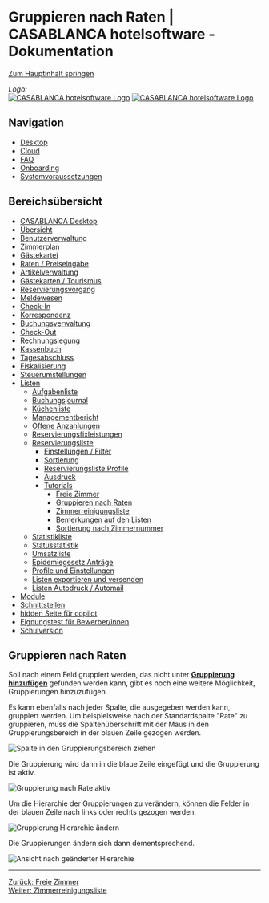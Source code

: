 # Gruppieren nach Raten | CASABLANCA hotelsoftware - Dokumentation

[Zum Hauptinhalt springen](https://docs.casablanca.at/desktop/lists/reservationlist/tutorials/group_by_rate/#__docusaurus_skipToContent_fallback)

*Logo:*  
[![CASABLANCA hotelsoftware Logo](https://docs.casablanca.at/img/logo.png)](https://docs.casablanca.at/) [![CASABLANCA hotelsoftware Logo](https://docs.casablanca.at/img/Casablanca_LOGO_2022_neg.png)](https://docs.casablanca.at/)

## Navigation

* [Desktop](https://docs.casablanca.at/desktop/)
* [Cloud](https://docs.casablanca.at/cloud/cloud_systems/)
* [FAQ](https://docs.casablanca.at/faq)
* [Onboarding](https://docs.casablanca.at/onboarding/fiscalization)
* [Systemvoraussetzungen](https://docs.casablanca.at/system_requirements)

## Bereichsübersicht

* [CASABLANCA Desktop](https://docs.casablanca.at/desktop/desktop/)
* [Übersicht](https://docs.casablanca.at/desktop/interface/)
* [Benutzerverwaltung](https://docs.casablanca.at/desktop/user_management/)
* [Zimmerplan](https://docs.casablanca.at/desktop/room_plan/)
* [Gästekartei](https://docs.casablanca.at/desktop/guest_profile/)
* [Raten / Preiseingabe](https://docs.casablanca.at/desktop/raten/)
* [Artikelverwaltung](https://docs.casablanca.at/desktop/articles/)
* [Gästekarten / Tourismus](https://docs.casablanca.at/desktop/guest_cards/)
* [Reservierungsvorgang](https://docs.casablanca.at/desktop/reservation_process/)
* [Meldewesen](https://docs.casablanca.at/desktop/registration/)
* [Check-In](https://docs.casablanca.at/desktop/check_in/)
* [Korrespondenz](https://docs.casablanca.at/desktop/correspondence/)
* [Buchungsverwaltung](https://docs.casablanca.at/desktop/account/)
* [Check-Out](https://docs.casablanca.at/desktop/check-out/)
* [Rechnungslegung](https://docs.casablanca.at/desktop/accounting/)
* [Kassenbuch](https://docs.casablanca.at/desktop/cashbook/)
* [Tagesabschluss](https://docs.casablanca.at/desktop/daily_closing/)
* [Fiskalisierung](https://docs.casablanca.at/desktop/fiscalization/)
* [Steuerumstellungen](https://docs.casablanca.at/desktop/tax_changes/)
* [Listen](https://docs.casablanca.at/desktop/lists/)
  * [Aufgabenliste](https://docs.casablanca.at/desktop/lists/todolist/)
  * [Buchungsjournal](https://docs.casablanca.at/desktop/lists/booking_journal/)
  * [Küchenliste](https://docs.casablanca.at/desktop/lists/catering_list/)
  * [Managementbericht](https://docs.casablanca.at/desktop/lists/managementreport/)
  * [Offene Anzahlungen](https://docs.casablanca.at/desktop/lists/deposit_list/)
  * [Reservierungsfixleistungen](https://docs.casablanca.at/desktop/lists/fixed_reservation_services/)
  * [Reservierungsliste](https://docs.casablanca.at/desktop/lists/reservationlist/)
    * [Einstellungen / Filter](https://docs.casablanca.at/desktop/lists/reservationlist/settings_filter)
    * [Sortierung](https://docs.casablanca.at/desktop/lists/reservationlist/sort)
    * [Reservierungsliste Profile](https://docs.casablanca.at/desktop/lists/reservationlist/profiles)
    * [Ausdruck](https://docs.casablanca.at/desktop/lists/reservationlist/print)
    * [Tutorials](https://docs.casablanca.at/desktop/lists/reservationlist/tutorials/)
      * [Freie Zimmer](https://docs.casablanca.at/desktop/lists/reservationlist/tutorials/free_rooms)
      * [Gruppieren nach Raten](https://docs.casablanca.at/desktop/lists/reservationlist/tutorials/group_by_rate)
      * [Zimmerreinigungsliste](https://docs.casablanca.at/desktop/lists/reservationlist/tutorials/housekeeping_list)
      * [Bemerkungen auf den Listen](https://docs.casablanca.at/desktop/lists/reservationlist/tutorials/remarks)
      * [Sortierung nach Zimmernummer](https://docs.casablanca.at/desktop/lists/reservationlist/tutorials/sort_by_roomnumber)
  * [Statistikliste](https://docs.casablanca.at/desktop/lists/statistiklist/)
  * [Statusstatistik](https://docs.casablanca.at/desktop/lists/statusstatistic/)
  * [Umsatzliste](https://docs.casablanca.at/desktop/lists/saleslist/)
  * [Epidemiegesetz Anträge](https://docs.casablanca.at/desktop/lists/epidemic_law/)
  * [Profile und Einstellungen](https://docs.casablanca.at/desktop/lists/settings/)
  * [Listen exportieren und versenden](https://docs.casablanca.at/desktop/lists/list_export/)
  * [Listen Autodruck / Automail](https://docs.casablanca.at/desktop/lists/list_autoprint_automail/)
* [Module](https://docs.casablanca.at/desktop/module/)
* [Schnittstellen](https://docs.casablanca.at/desktop/interfaces/)
* [hidden Seite für copilot](https://docs.casablanca.at/desktop/hidden_copilot)
* [Eignungstest für Bewerber/innen](https://docs.casablanca.at/desktop/qualification)
* [Schulversion](https://docs.casablanca.at/desktop/schoolversion)

## Gruppieren nach Raten

Soll nach einem Feld gruppiert werden, das nicht unter **[Gruppierung hinzufügen](https://docs.casablanca.at/desktop/lists/reservationlist/settings_filter#gruppierungen)** gefunden werden kann, gibt es noch eine weitere Möglichkeit, Gruppierungen hinzuzufügen.

Es kann ebenfalls nach jeder Spalte, die ausgegeben werden kann, gruppiert werden. Um beispielsweise nach der Standardspalte "Rate" zu gruppieren, muss die Spaltenüberschrift mit der Maus in den Gruppierungsbereich in der blauen Zeile gezogen werden.

![Spalte in den Gruppierungsbereich ziehen](https://docs.casablanca.at/assets/images/set_column_as_grouping-faf5eb40f35c2155becb740bc3baf965.png "Spalte in den Gruppierungsbereich ziehen")

Die Gruppierung wird dann in die blaue Zeile eingefügt und die Gruppierung ist aktiv.

![Gruppierung nach Rate aktiv](https://docs.casablanca.at/assets/images/rate_grouping_active-f1a931febfc58fb5cde3e94ccba36af1.png "Gruppierung nach Rate aktiv")

Um die Hierarchie der Gruppierungen zu verändern, können die Felder in der blauen Zeile nach links oder rechts gezogen werden.

![Gruppierung Hierarchie ändern](https://docs.casablanca.at/assets/images/set_another_hirarchie-7b34811e3346ad3d89d24e2971462750.png "Gruppierung Hierarchie ändern")

Die Gruppierungen ändern sich dann dementsprechend.

![Ansicht nach geänderter Hierarchie](https://docs.casablanca.at/assets/images/view_after_sort_hirarchie-8130433465cd85f5ff25c9e8d0e53ab9.png "Ansicht nach geänderter Hierarchie")

---

[Zurück: Freie Zimmer](https://docs.casablanca.at/desktop/lists/reservationlist/tutorials/free_rooms)  
[Weiter: Zimmerreinigungsliste](https://docs.casablanca.at/desktop/lists/reservationlist/tutorials/housekeeping_list)